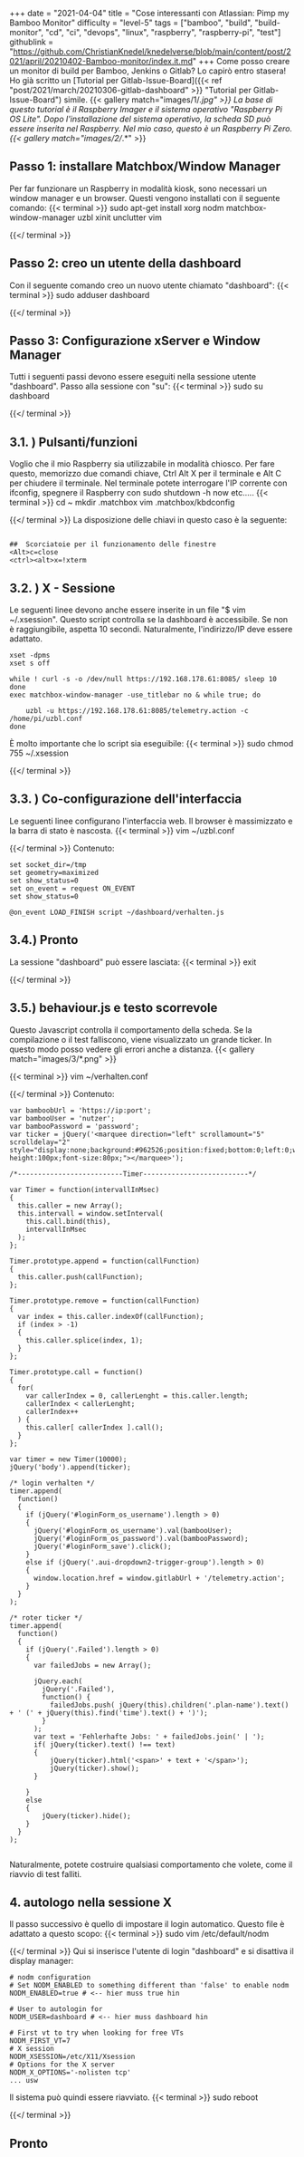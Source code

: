 +++
date = "2021-04-04"
title = "Cose interessanti con Atlassian: Pimp my Bamboo Monitor"
difficulty = "level-5"
tags = ["bamboo", "build", "build-monitor", "cd", "ci", "devops", "linux", "raspberry", "raspberry-pi", "test"]
githublink = "https://github.com/ChristianKnedel/knedelverse/blob/main/content/post/2021/april/20210402-Bamboo-monitor/index.it.md"
+++
Come posso creare un monitor di build per Bamboo, Jenkins o Gitlab? Lo capirò entro stasera! Ho già scritto un [Tutorial per Gitlab-Issue-Board]({{< ref "post/2021/march/20210306-gitlab-dashboard" >}} "Tutorial per Gitlab-Issue-Board") simile.
{{< gallery match="images/1/*.jpg" >}}
La base di questo tutorial è il Raspberry Imager e il sistema operativo "Raspberry Pi OS Lite". Dopo l'installazione del sistema operativo, la scheda SD può essere inserita nel Raspberry. Nel mio caso, questo è un Raspberry Pi Zero.
{{< gallery match="images/2/*.*" >}}

## Passo 1: installare Matchbox/Window Manager
Per far funzionare un Raspberry in modalità kiosk, sono necessari un window manager e un browser. Questi vengono installati con il seguente comando:
{{< terminal >}}
sudo apt-get install xorg nodm matchbox-window-manager uzbl xinit unclutter vim

{{</ terminal >}}

## Passo 2: creo un utente della dashboard
Con il seguente comando creo un nuovo utente chiamato "dashboard":
{{< terminal >}}
sudo adduser dashboard

{{</ terminal >}}

## Passo 3: Configurazione xServer e Window Manager
Tutti i seguenti passi devono essere eseguiti nella sessione utente "dashboard". Passo alla sessione con "su":
{{< terminal >}}
sudo su dashboard

{{</ terminal >}}

##  3.1. ) Pulsanti/funzioni
Voglio che il mio Raspberry sia utilizzabile in modalità chiosco. Per fare questo, memorizzo due comandi chiave, Ctrl Alt X per il terminale e Alt C per chiudere il terminale. Nel terminale potete interrogare l'IP corrente con ifconfig, spegnere il Raspberry con sudo shutdown -h now etc.....
{{< terminal >}}
cd ~
mkdir .matchbox
vim .matchbox/kbdconfig

{{</ terminal >}}
La disposizione delle chiavi in questo caso è la seguente:
```

##  Scorciatoie per il funzionamento delle finestre
<Alt>c=close
<ctrl><alt>x=!xterm

```

##  3.2. ) X - Sessione
Le seguenti linee devono anche essere inserite in un file "$ vim ~/.xsession". Questo script controlla se la dashboard è accessibile. Se non è raggiungibile, aspetta 10 secondi. Naturalmente, l'indirizzo/IP deve essere adattato.
```
xset -dpms
xset s off

while ! curl -s -o /dev/null https://192.168.178.61:8085/ sleep 10
done
exec matchbox-window-manager -use_titlebar no & while true; do
   
    uzbl -u https://192.168.178.61:8085/telemetry.action -c /home/pi/uzbl.conf
done

```
È molto importante che lo script sia eseguibile:
{{< terminal >}}
sudo chmod 755 ~/.xsession

{{</ terminal >}}

##  3.3. ) Co-configurazione dell'interfaccia
Le seguenti linee configurano l'interfaccia web. Il browser è massimizzato e la barra di stato è nascosta.
{{< terminal >}}
vim ~/uzbl.conf

{{</ terminal >}}
Contenuto:
```
set socket_dir=/tmp
set geometry=maximized
set show_status=0
set on_event = request ON_EVENT
set show_status=0

@on_event LOAD_FINISH script ~/dashboard/verhalten.js

```

##  3.4.) Pronto
La sessione "dashboard" può essere lasciata:
{{< terminal >}}
exit

{{</ terminal >}}

##  3.5.) behaviour.js e testo scorrevole
Questo Javascript controlla il comportamento della scheda. Se la compilazione o il test falliscono, viene visualizzato un grande ticker. In questo modo posso vedere gli errori anche a distanza.
{{< gallery match="images/3/*.png" >}}

{{< terminal >}}
vim ~/verhalten.conf

{{</ terminal >}}
Contenuto:
```
var bamboobUrl = 'https://ip:port';
var bambooUser = 'nutzer';
var bambooPassword = 'password';
var ticker = jQuery('<marquee direction="left" scrollamount="5" scrolldelay="2" style="display:none;background:#962526;position:fixed;bottom:0;left:0;width:100%;line-height:100px;font-size:80px;"></marquee>');

/*--------------------------Timer--------------------------*/

var Timer = function(intervallInMsec)
{
  this.caller = new Array();
  this.intervall = window.setInterval(
    this.call.bind(this),
    intervallInMsec
  );
};

Timer.prototype.append = function(callFunction)
{
  this.caller.push(callFunction);
};

Timer.prototype.remove = function(callFunction)
{
  var index = this.caller.indexOf(callFunction);
  if (index > -1) 
  {
    this.caller.splice(index, 1);
  }
};

Timer.prototype.call = function()
{
  for(
    var callerIndex = 0, callerLenght = this.caller.length;
    callerIndex < callerLenght;
    callerIndex++
  ) {
    this.caller[ callerIndex ].call();
  }
};

var timer = new Timer(10000);
jQuery('body').append(ticker);

/* login verhalten */
timer.append(
  function()
  {
    if (jQuery('#loginForm_os_username').length > 0)
    {
      jQuery('#loginForm_os_username').val(bambooUser);
      jQuery('#loginForm_os_password').val(bambooPassword);
      jQuery('#loginForm_save').click();
    }
    else if (jQuery('.aui-dropdown2-trigger-group').length > 0)
    {
      window.location.href = window.gitlabUrl + '/telemetry.action';
    }
  }
);

/* roter ticker */
timer.append(
  function()
  {
    if (jQuery('.Failed').length > 0)
    {
      var failedJobs = new Array();

      jQuery.each(
        jQuery('.Failed'),
        function() {
          failedJobs.push( jQuery(this).children('.plan-name').text() + ' (' + jQuery(this).find('time').text() + ')');
        }
      );
      var text = 'Fehlerhafte Jobs: ' + failedJobs.join(' | ');
      if( jQuery(ticker).text() !== text) 
      {
          jQuery(ticker).html('<span>' + text + '</span>');
          jQuery(ticker).show();
      }
      
    }
    else
    {
        jQuery(ticker).hide();
    }
  }
);


```
Naturalmente, potete costruire qualsiasi comportamento che volete, come il riavvio di test falliti.
## 4. autologo nella sessione X
Il passo successivo è quello di impostare il login automatico. Questo file è adattato a questo scopo:
{{< terminal >}}
sudo vim /etc/default/nodm

{{</ terminal >}}
Qui si inserisce l'utente di login "dashboard" e si disattiva il display manager:
```
# nodm configuration
# Set NODM_ENABLED to something different than 'false' to enable nodm
NODM_ENABLED=true # <-- hier muss true hin

# User to autologin for
NODM_USER=dashboard # <-- hier muss dashboard hin

# First vt to try when looking for free VTs
NODM_FIRST_VT=7
# X session
NODM_XSESSION=/etc/X11/Xsession
# Options for the X server
NODM_X_OPTIONS='-nolisten tcp'
... usw

```
Il sistema può quindi essere riavviato.
{{< terminal >}}
sudo reboot

{{</ terminal >}}

## Pronto
